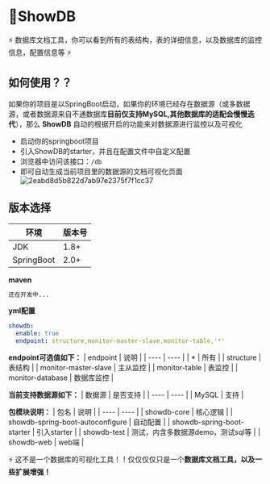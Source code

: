 # 📖ShowDB
:zap: 数据库文档工具，你可以看到所有的表结构，表的详细信息，以及数据库的监控信息，配置信息等 :zap:  

## 如何使用？？  
如果你的项目是以SpringBoot启动，如果你的环境已经存在数据源（或多数据源，或者数据源来自不通数据库**目前仅支持MySQL,其他数据库的适配会慢慢迭代**），那么 **ShowDB** 自动的根据开启的功能来对数据源进行监控以及可视化

- 启动你的springboot项目
- 引入ShowDB的starter，并且在配置文件中自定义配置
- 浏览器中访问该接口：```/db```  
- 即可自动生成当前项目里的数据源的文档可视化页面
![2eabd8d5b822d7ab97e2375f7f1cc37](https://user-images.githubusercontent.com/63331147/161767659-388c0cf6-f309-40ce-aad9-74fff61ccc04.jpg)


## 版本选择
|  环境   | 版本号  |
|  ----  | ----  |
| JDK | 1.8+ |
| SpringBoot | 2.0+ |

**maven**
```xml
还在开发中...
```

**yml配置**
```yml
showdb:
  enable: true
  endpoint: structure,monitor-master-slave,monitor-table,'*'  
```
  
**endpoint可选值如下：**
|  endpoint   | 说明  |
|  ----  | ----  |
| * | 所有 |
| structure  | 表结构 |
| monitor-master-slave  | 主从监控 |
| monitor-table  | 表监控 |
| monitor-database  | 数据库监控 |  

**当前支持数据源如下：**
|  数据源   | 是否支持  |
|  ----  | ----  |
| MySQL | 支持 |

  
**包模块说明：**
|  包名   | 说明  |
|  ----  | ----  |
| showdb-core | 核心逻辑 |
| showdb-spring-boot-autoconfigure | 自动配置 |
| showdb-spring-boot-starter | 引入starter |
| showdb-test | 测试，内含多数据源demo，测试sql等 |
| showdb-web | web端 |

:zap: 这不是一个数据库的可视化工具！！仅仅仅仅只是一个**数据库文档工具，以及一些扩展增强！**


